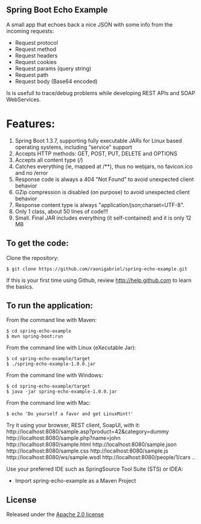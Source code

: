 Spring Boot Echo Example
-------------------
A small app that echoes back a nice JSON with some info from the incoming requests:
- Request protocol
- Request method  
- Request headers
- Request cookies
- Request params (query string)
- Request path
- Request body (Base64 encoded)

Is is usefull to trace/debug problems while developing REST APIs and SOAP WebServices.  

# Features:
1. Spring Boot 1.3.7, supporting fully executable JARs for Linux based operating systems, including “service” support
2. Accepts HTTP methods:  GET, POST, PUT, DELETE and OPTIONS
3. Accepts all content type (*/*)
4. Catches everything (ie, mapped at /**), thus no webjars,  no favicon.ico and no /error 
5. Response code is always a 404 "Not Found" to avoid unexpected client behavior
6. GZip compression is disabled (on purpose) to avoid unexpected client behavior
7. Response content type is always "application/json;charset=UTF-8".
8. Only 1 class, about 50 lines of code!!! 
9. Small. Final JAR includes everything (it self-contained) and it is only 12 MB

To get the code:
-------------------
Clone the repository:

    $ git clone https://github.com/raonigabriel/spring-echo-example.git

If this is your first time using Github, review http://help.github.com to learn the basics.

To run the application:
-------------------	
From the command line with Maven:

    $ cd spring-echo-example
    $ mvn spring-boot:run 

From the command line with Linux (eXecutable Jar):

    $ cd spring-echo-example/target
    $ ./spring-echo-example-1.0.0.jar

From the command line with Windows:

    $ cd spring-echo-example/target
    $ java -jar spring-echo-example-1.0.0.jar

From the command line with Mac:

    $ echo 'Do yourself a favor and get LinuxMint!'

Try it using your browser, REST client, SoapUI, with it:
http://localhost:8080/sample.asp?product=42&category=dummy
http://localhost:8080/sample.php?name=john
http://localhost:8080/sample.html
http://localhost:8080/sample.json
http://localhost:8080/sample.css
http://localhost:8080/sample.js
http://localhost:8080/ws/sample.wsdl
http://localhost:8080/people/1/cars
..

Use your preferred IDE such as SpringSource Tool Suite (STS) or IDEA:

* Import spring-echo-example as a Maven Project

## License

Released under the [Apache 2.0 license](http://www.apache.org/licenses/LICENSE-2.0.html)